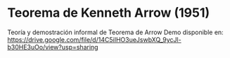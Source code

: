 # Teorema de Kenneth Arrow (1951)

Teoría y demostración informal de Teorema de Arrow
Demo disponible en:
https://drive.google.com/file/d/14C5iIHO3ueJswbXQ_9ycJl-b30HE3uOo/view?usp=sharing

